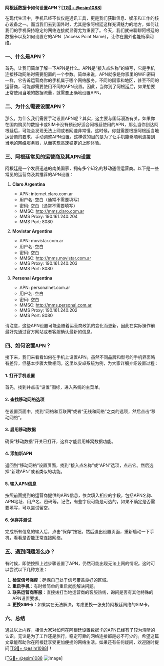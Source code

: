 **阿根廷数据卡如何设置APN？[[TG💪+ @esim1088](https://t.me/s/esim1088)]**

在现代生活中，手机已经不仅仅是通讯工具，更是我们获取信息、娱乐和工作的核心设备之一。而当我们去到国外时，尤其是像阿根廷这样充满魅力的地方，如何让我们的手机保持稳定的网络连接就显得尤为重要了。今天，我们就来聊聊阿根廷的数据卡以及如何设置它的APN（Access Point Name），让你在国外也能畅享网络。

### 一、什么是APN？

首先，让我们简单了解一下APN是什么。APN是“接入点名称”的缩写，它是手机连接移动网络时需要配置的一个参数。简单来说，APN就像是你家里的WiFi密码一样，它告诉运营商你的手机属于哪个网络服务。不同的国家和地区，甚至不同的运营商，可能都需要使用不同的APN设置。因此，当你到了阿根廷后，如果想要正常使用当地的数据流量，就需要正确地设置APN。

### 二、为什么需要设置APN？

那么，为什么我们需要手动设置APN呢？其实，这主要与国际漫游有关。如果你在国内购买的数据卡或SIM卡没有预设好适合阿根廷使用的APN，那么当你到达阿根廷后，可能会发现无法上网或者网速非常慢。这时候，你就需要根据阿根廷当地运营商的要求，手动调整APN设置。这样做的目的是为了让手机能够顺利连接到当地的网络服务器，从而实现高速稳定的上网体验。

### 三、阿根廷常见的运营商及其APN设置

阿根廷是一个发展迅速的南美国家，拥有多个知名的移动通信运营商。以下是一些常见的运营商及其推荐的APN设置：

1. **Claro Argentina**
   - APN: internet.claro.com.ar
   - 用户名: 空白（通常不需要填写）
   - 密码: 空白（通常不需要填写）
   - MMSC: http://mms.claro.com.ar
   - MMS Proxy: 190.161.240.204
   - MMS Port: 8080

2. **Movistar Argentina**
   - APN: movistar.com.ar
   - 用户名: 空白
   - 密码: 空白
   - MMSC: http://mms.movistar.com.ar
   - MMS Proxy: 190.161.240.203
   - MMS Port: 8080

3. **Personal Argentina**
   - APN: personalnet.com.ar
   - 用户名: 空白
   - 密码: 空白
   - MMSC: http://mms.personal.com.ar
   - MMS Proxy: 190.161.240.202
   - MMS Port: 8080

请注意，这些APN设置可能会随着运营商政策的变化而更新，因此在实际操作前最好先通过官方网站或者客服确认最新的信息。

### 四、如何设置APN？

接下来，我们来看看如何在手机上设置APN。虽然不同品牌和型号的手机界面略有差异，但基本步骤大致相同。这里以安卓系统为例，为大家详细介绍设置过程：

#### 1. 打开手机设置
首先，找到并点击“设置”图标，进入系统的主菜单。

#### 2. 查找移动网络选项
在设置页面中，找到“网络和互联网”或者“无线和网络”之类的选项，然后点击“移动网络”。

#### 3. 启用移动数据
确保“移动数据”开关已打开，这样才能启用蜂窝数据功能。

#### 4. 添加新APN
返回到“移动网络”设置页面，找到“接入点名称”或“APN”选项，点击它。然后选择“新建APN”或者类似的功能。

#### 5. 输入APN信息
按照前面提到的运营商提供的APN信息，依次填入相应的字段，包括APN名称、APN地址、用户名、密码等。记住，有些字段可能是可选的，如果不确定是否需要填写，可以尝试留空。

#### 6. 保存并测试
完成所有信息的输入后，点击“保存”按钮。然后退出设置页面，重新启动一下手机，看看是否能正常连接网络。

### 五、遇到问题怎么办？

有时候，即使按照上述步骤设置了APN，仍然可能出现无法上网的情况。这时可以尝试以下几种方法：

1. **检查信号强度**：确保自己处于信号覆盖良好的区域。
2. **重启手机**：有时候简单的重启就能解决问题。
3. **联系运营商客服**：直接拨打当地运营商的客服热线，询问是否有其他特殊的APN设置要求。
4. **更换SIM卡**：如果实在无法解决，考虑更换一张支持阿根廷网络的SIM卡。

### 六、总结

通过以上内容，相信大家对如何在阿根廷设置数据卡的APN已经有了较为清晰的认识。无论是为了工作还是旅行，稳定可靠的网络连接都是必不可少的。希望这篇文章能帮助你在阿根廷享受更加便捷的网络生活。如果还有任何疑问，欢迎随时提问[[TG💪+ @esim1088](https://t.me/s/esim1088)]！

[[TG💪+ @esim1088](https://t.me/s/esim1088) ![Image](https://i.postimg.cc/4NQfJmqS/Snipaste-2025-05-13-00-14-12.png)]